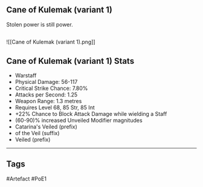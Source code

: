 ## Cane of Kulemak (variant 1)
Stolen power is still power.
##
![[Cane of Kulemak (variant 1).png]]
## Cane of Kulemak (variant 1) Stats
- Warstaff
- Physical Damage: 56-117
- Critical Strike Chance: 7.80%
- Attacks per Second: 1.25
- Weapon Range: 1.3 metres
- Requires Level 68, 85 Str, 85 Int
- +22% Chance to Block Attack Damage while wielding a Staff
- (60-90)% increased Unveiled Modifier magnitudes
- Catarina's Veiled (prefix)
- of the Veil (suffix)
- Veiled (prefix)


---
## Tags
#Artefact
#PoE1